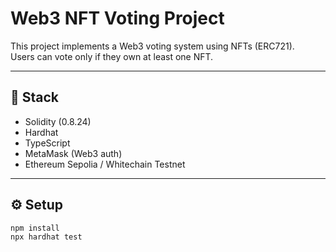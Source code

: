 # Web3 NFT Voting Project

This project implements a Web3 voting system using NFTs (ERC721).  
Users can vote only if they own at least one NFT.

---

## 🧩 Stack

- Solidity (0.8.24)
- Hardhat
- TypeScript
- MetaMask (Web3 auth)
- Ethereum Sepolia / Whitechain Testnet

---

## ⚙️ Setup

```bash
npm install
npx hardhat test

